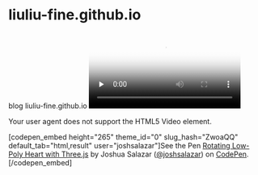 # liuliu-fine.github.io
blog
liuliu-fine.github.io
<video id="video" controls="" preload="none" poster="http://media.w3.org/2010/05/sintel/poster.png">
         <source id="mp4" src="http://media.w3.org/2010/05/sintel/trailer.mp4" type="video/mp4">
          <source id="webm" src="http://media.w3.org/2010/05/sintel/trailer.webm" type="video/webm">
          <source id="ogv" src="http://media.w3.org/2010/05/sintel/trailer.ogv" type="video/ogg">
          <p>Your user agent does not support the HTML5 Video element.</p>
    </video>
    [codepen_embed height="265" theme_id="0" slug_hash="ZwoaQQ" default_tab="html,result" user="joshsalazar"]See the Pen <a href='https://codepen.io/joshsalazar/pen/ZwoaQQ/'>Rotating Low-Poly Heart with Three.js</a> by Joshua Salazar (<a href='https://codepen.io/joshsalazar'>@joshsalazar</a>) on <a href='https://codepen.io'>CodePen</a>.[/codepen_embed]
